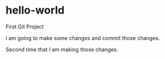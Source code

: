 # hello-world
First Git Project

I am going to make some changes and commit those changes.

Second time that I am making those changes.
